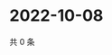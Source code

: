 # 2022-10-08

共 0 条

<!-- BEGIN WEIBO -->
<!-- 最后更新时间 Sat Oct 08 2022 11:34:19 GMT+0800 (China Standard Time) -->

<!-- END WEIBO -->
